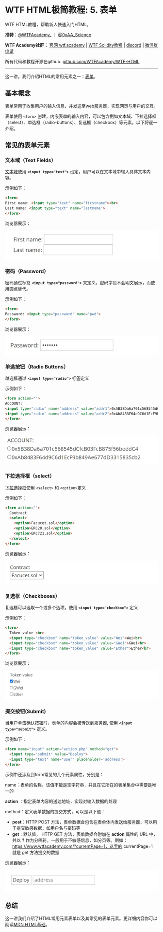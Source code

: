# WTF HTML极简教程: 5. 表单

WTF HTML教程，帮助新人快速入门HTML。

**推特**：[@WTFAcademy_](https://twitter.com/WTFAcademy_)  ｜ [@0xAA_Science](https://twitter.com/0xAA_Science)

**WTF Academy社群：** [官网 wtf.academy](https://wtf.academy) | [WTF Solidity教程](https://github.com/AmazingAng/WTFSolidity) | [discord](https://discord.gg/5akcruXrsk) | [微信群申请](https://docs.google.com/forms/d/e/1FAIpQLSe4KGT8Sh6sJ7hedQRuIYirOoZK_85miz3dw7vA1-YjodgJ-A/viewform?usp=sf_link)

所有代码和教程开源在github: [github.com/WTFAcademy/WTF-HTML](https://github.com/WTFAcademy/WTF-HTML)

---

这一讲，我们介绍HTML的常用元素之一：[表单](https://developer.mozilla.org/zh-CN/docs/Web/HTML/Element/form)。

## 基本概念

表单常用于收集用户的输入信息，并发送至web服务器，实现网页与用户的交互。

表单使用 `<form>` 创建，内嵌表单的输入内容，可以包含例如文本域、下拉选择框（select）、单选框（radio-buttons）、复选框（checkbox）等元素，以下将逐一介绍。

## 常见的表单元素

### 文本域（Text Fields）

[文本域](https://developer.mozilla.org/zh-CN/docs/Web/HTML/Element/Input)使用 **`<input type="text">`** 设定，用户可以在文本域中输入具体文本内容。

示例如下：

```html
<form>
First name: <input type="text" name="firstname"><br>
Last name: <input type="text" name="lastname">
</form>
```

浏览器展示：

![](./img/5-1.jpg)

### 密码（Password）

密码通过标签 **`<input type="password">`** 来定义，密码字段不会明文展示，而使用圆点替代。

示例如下：

```html
<form>
Password: <input type="password" name="pwd">
</form>
```

浏览器展示：

![img](./img/5-2.jpg)

### 单选按钮（Radio Buttons）

单选框通过 **`<input type="radio">`** 标签定义

示例如下：

```html
<form action="">
ACCOUNT:
<input type="radio" name="address" value="addr1">0x5B38Da6a701c568545dCfcB03FcB875f56beddC4<br>
<input type="radio" name="address" value="addr2">0xAb8483F64d9C6d1EcF9b849Ae677dD3315835cb2
</form>
```

浏览器展示：

![img](./img/5-3.jpg)

### 下拉选择框（select）

[下拉选择框](https://developer.mozilla.org/zh-CN/docs/Web/HTML/Element/select)使用 `<select>` 和 `<option>`定义

示例如下：

```html
<form action="">
  Contract
  <select>
    <option>Facucet.sol</option>
    <option>ERC20.sol</option>
    <option>ERC721.sol</option>
  </select>
</form>
```

浏览器展示：

![](./img/5-4.jpg)

### 复选框（Checkboxes）

复选框可以选取一个或多个选项，使用 **`<input type="checkbox">`** 定义

示例如下：

```html
<form>
  Token value <br>
  <input type="checkbox" name="token_value" value="Wei">Wei<br>
  <input type="checkbox" name="token_value" value="GWei">GWei<br>
  <input type="checkbox" name="token_value" value="Ether">Ether<br>
</form>
```

浏览器展示：

![img](./img/5-5.jpg)

### 提交按钮(Submit)

当用户单击确认按钮时，表单的内容会被传送到服务器, 使用 **`<input type="submit">`** 定义。

示例如下：

```html
<form name="input" action="action.php" method="get">
  <input type="submit" value="Deploy">
  <input type="text" name="user" placeholder='address'>
</form>
```

示例中还涉及到form常见的几个元素属性，分别是：

name：表单的名称。该值不能是空字符串，并且在它所在的表单集合中需要是唯一的

**action** ：指定表单内容的送达地址，实现对输入数据的处理

method：定义表单数据的提交方式，可以是以下值：

* **post**：HTTP POST 方法，表单数据会包含在表单体内发送给服务器，可以用于提交敏感数据，如用户名与密码等
* **get**：默认值， HTTP GET 方法，表单数据会附加在 **action** 属性的 URL 中，并以 **?** 作为分隔符，一般用于不敏感信息，如分页等。例如：https://www.wtfacademy.com/?currentPage=1，这里的 currentPage=1 就是 get 方法提交的数据

浏览器展示：

![img](./img/5-6.jpg)

## 总结

这一讲我们介绍了HTML常用元素表单以及其常见的表单元素。更详细内容你可以阅读[MDN HTML基础](https://developer.mozilla.org/zh-CN/docs/Learn/HTML/Tables)。
